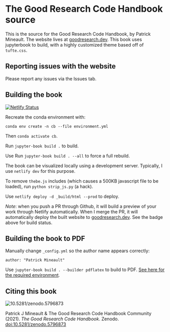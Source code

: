# The Good Research Code Handbook source

This is the source for the Good Research Code Handbook, by Patrick Mineault. The website lives at [goodresearch.dev](https://goodresearch.dev). This book uses jupyterbook to build, with a highly customized theme based off of `tufte.css`.

## Reporting issues with the website

Please report any issues via the Issues tab.

## Building the book

[![Netlify Status](https://api.netlify.com/api/v1/badges/f0bcb2b1-3782-4a4b-8611-94f5412b4f76/deploy-status)](https://app.netlify.com/sites/fervent-carson-5a9d17/deploys)

Recreate the conda environment with:

`conda env create -n cb --file environment.yml`

Then `conda activate cb`.

Run `jupyter-book build .` to build.

Use Run `jupyter-book build . --all` to force a full rebuild.

The book can be visualized locally using a development server. Typically, I use `netlify dev` for this purpose.

To remove `thebe.js` includes (which causes a 500KB javascript file to be loaded), run `python strip_js.py` (a hack).

Use `netlify deploy -d _build/html --prod` to deploy.

_Note_: when you push a PR through Github, it will build a preview of your work through Netlify automatically. When I merge the PR, it will automatically deploy the built website to [goodresearch.dev](https://goodresearch.dev). See the badge above for build status.

## Building the book to PDF

Manually change `_config.yml` so the author name appears correctly:

`author: "Patrick Mineault"`

Use `jupyter-book build . --builder pdflatex` to build to PDF. [See here for the required environment](https://jupyterbook.org/advanced/pdf.html).

## Citing this book

<img data-toggle="modal" data-target="[data-modal='10.5281-zenodo.5796873']" src="https://zenodo.org/badge/398390273.svg" alt="10.5281/zenodo.5796873" />

Patrick J Mineault & The Good Research Code Handbook Community (2021). _The Good Research Code Handbook_. Zenodo. [doi:10.5281/zenodo.5796873](https://dx.doi.org/10.5281/zenodo.5796873)
